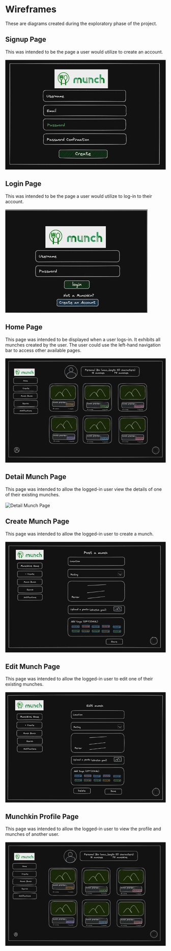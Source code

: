 # Wireframes

These are diagrams created during the exploratory phase of the project.

## Signup Page

This was intended to be the page a user would utilize to create an account.
<br>
<br>
![Signup Page](wireframes/signup-page.png)

## Login Page

This was intended to be the page a user would utilize to log-in to their account.
<br>
<br>
![Login Page](wireframes/login-page.png)

## Home Page

This page was intended to be displayed when a user logs-in. It exhibits all munches created by the user. The user could use the left-hand navigation bar to access other available pages.
<br>
<br>
![Home Page](wireframes/home-page.png)

## Detail Munch Page

This page was intended to allow the logged-in user view the details of one of their existing munches.
<br>
<br>
![Detail Munch Page](wireframes/detail-munch-page.png)

## Create Munch Page

This page was intended to allow the logged-in user to create a munch.
<br>
<br>
![Create Munch Page](wireframes/create-munch-page.png)

## Edit Munch Page

This page was intended to allow the logged-in user to edit one of their existing munches.
<br>
<br>
![Edit Munch Page](wireframes/edit-munch-page.png)

## Munchkin Profile Page

This page was intended to allow the logged-in user to view the profile and munches of another user.
<br>
<br>
![Munchkin Profile Page](wireframes/munchkin-profile-page.png)
